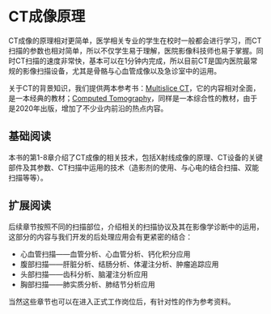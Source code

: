 # CT成像原理

CT成像的原理相对更简单，医学相关专业的学生在校时一般都会进行学习，而CT扫描的参数也相对简单，所以不仅学生易于理解，医院影像科技师也易于掌握。同时CT扫描的速度非常快，基本可以在1分钟内完成，所以目前CT是国内医院最常规的影像扫描设备，尤其是骨骼与心血管成像以及急诊室中的运用。

关于CT的背景知识，我们提供两本参考书：[Multislice CT](./Multislice_CT.pdf)，它的内容相对全面，是一本经典的教材；[Computed Tomography](./2020_Book_ComputedTomography.pdf)，同样是一本综合性的教材，由于是2020年出版，增加了不少业内前沿的热点内容。

## 基础阅读
本书的第1-8章介绍了CT成像的相关技术，包括X射线成像的原理、CT设备的关键部件及其参数、CT扫描中运用的技术（造影剂的使用、与心电的结合扫描、双能扫描等等）。

## 扩展阅读
后续章节按照不同的扫描部位，介绍相关的扫描协议及其在影像学诊断中的运用，这部分的内容与我们开发的后处理应用会有更紧密的结合：
+ 心血管扫描——血管分析、心血管分析、钙化积分应用
+ 腹部扫描——肝脏分析、结肠分析、体灌注分析、肿瘤追踪应用
+ 头部扫描——齿科分析、脑灌注分析应用
+ 胸部扫描——肺实质分析、肺结节分析应用

当然这些章节也可以在进入正式工作岗位后，有针对性的作为参考资料。
